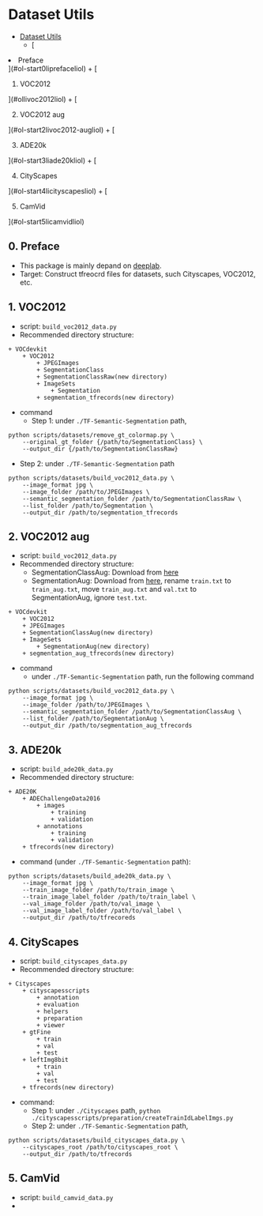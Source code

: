 # Dataset Utils

+ [Dataset Utils](#dataset-utils)
  + [<ol start="0">
<li>Preface</li>
</ol>](#ol-start0liprefaceliol)
  + [<ol>
<li>VOC2012</li>
</ol>](#ollivoc2012liol)
  + [<ol start="2">
<li>VOC2012 aug</li>
</ol>](#ol-start2livoc2012-augliol)
  + [<ol start="3">
<li>ADE20k</li>
</ol>](#ol-start3liade20kliol)
  + [<ol start="4">
<li>CityScapes</li>
</ol>](#ol-start4licityscapesliol)
  + [<ol start="5">
<li>CamVid</li>
</ol>](#ol-start5licamvidliol)


## 0. Preface
+ This package is mainly depand on [deeplab](https://github.com/tensorflow/models/tree/master/research/deeplab).
+ Target: Construct tfreocrd files for datasets, such Cityscapes, VOC2012, etc.

## 1. VOC2012
+ script: `build_voc2012_data.py`
+ Recommended directory structure:
```
+ VOCdevkit
    + VOC2012
        + JPEGImages
        + SegmentationClass
        + SegmentationClassRaw(new directory)
        + ImageSets
            + Segmentation
        + segmentation_tfrecords(new directory)
```
+ command
    + Step 1: under `./TF-Semantic-Segmentation` path, 
```
python scripts/datasets/remove_gt_colormap.py \
    --original_gt_folder {/path/to/SegmentationClass} \
    --output_dir {/path/to/SegmentationClassRaw}
```
  + Step 2: under `./TF-Semantic-Segmentation` path
```
python scripts/datasets/build_voc2012_data.py \
    --image_format jpg \
    --image_folder /path/to/JPEGImages \
    --semantic_segmentation_folder /path/to/SegmentationClassRaw \
    --list_folder /path/to/Segmentation \
    --output_dir /path/to/segmentation_tfrecords
```

## 2. VOC2012 aug
+ script: `build_voc2012_data.py`
+ Recommended directory structure:
  + SegmentationClassAug: Download from [here](https://www.dropbox.com/s/oeu149j8qtbs1x0/SegmentationClassAug.zip?dl=0)
  + SegmentationAug: Download from [here](https://github.com/rishizek/tensorflow-deeplab-v3/tree/master/dataset), rename `train.txt` to `train_aug.txt`, move `train_aug.txt` and `val.txt` to SegmentationAug, ignore `test.txt`.
```
+ VOCdevkit
    + VOC2012
    + JPEGImages
    + SegmentationClassAug(new directory)
    + ImageSets
        + SegmentationAug(new directory)
    + segmentation_aug_tfrecords(new directory)
```
+ command
    + under `./TF-Semantic-Segmentation` path, run the following command
```shell
python scripts/datasets/build_voc2012_data.py \
    --image_format jpg \
    --image_folder /path/to/JPEGImages \
    --semantic_segmentation_folder /path/to/SegmentationClassAug \
    --list_folder /path/to/SegmentationAug \
    --output_dir /path/to/segmentation_aug_tfrecords
```


## 3. ADE20k
+ script: `build_ade20k_data.py`
+ Recommended directory structure:
```
+ ADE20K
    + ADEChallengeData2016
        + images
            + training
            + validation
        + annotations
            + training
            + validation
    + tfrecords(new directory)
```
+ command (under `./TF-Semantic-Segmentation` path): 

```
python scripts/datasets/build_ade20k_data.py \
    --image_format jpg \
    --train_image_folder /path/to/train_image \
    --train_image_label_folder /path/to/train_label \
    --val_image_folder /path/to/val_image \
    --val_image_label_folder /path/to/val_label \
    --output_dir /path/to/tfrecoreds
```


## 4. CityScapes
+ script: `build_cityscapes_data.py`
+ Recommended directory structure:
```
+ Cityscapes
    + cityscapesscripts
        + annotation
        + evaluation
        + helpers
        + preparation
        + viewer
    + gtFine
        + train
        + val
        + test
    + leftImg8bit
        + train
        + val
        + test
    + tfrecords(new directory)
```
+ command:
  + Step 1: under `./Cityscapes` path, `python ./cityscapesscripts/preparation/createTrainIdLabelImgs.py`
  + Step 2: under `./TF-Semantic-Segmentation` path, 

```
python scripts/datasets/build_cityscapes_data.py \
    --cityscapes_root /path/to/cityscapes_root \
    --output_dir /path/to/tfrecords
```

## 5. CamVid
+ script: `build_camvid_data.py`
+ 
